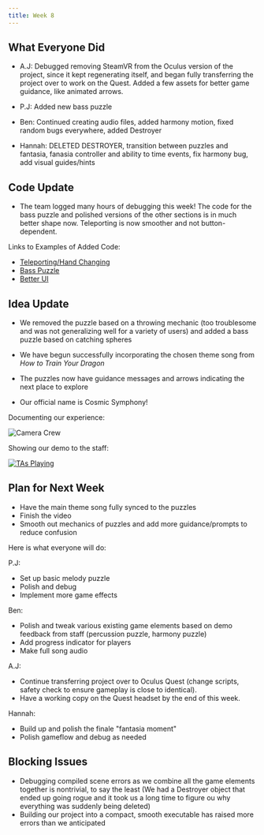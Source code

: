 ```yaml
---
title: Week 8
---
```


## What Everyone Did
* A.J: Debugged removing SteamVR from the Oculus version of the project, since it kept regenerating itself, and began fully transferring the project over to work on the Quest. Added a few assets for better game guidance, like animated arrows.

* P.J: Added new bass puzzle

* Ben:  Continued creating audio files, added harmony motion, fixed random bugs everywhere, added Destroyer

* Hannah: DELETED DESTROYER, transition between puzzles and fantasia, fanasia controller and ability to time events, fix
harmony bug, add visual guides/hints 


## Code Update
* The team logged many hours of debugging this week! The code for the bass puzzle and polished versions of the other sections is in much better shape now. Teleporting is now smoother and not button-dependent.

Links to Examples of Added Code:
* [Teleporting/Hand Changing](https://github.com/UWRealityLab/vrcapstone19sp-team7/tree/master/PhantasiaConductor/Assets/Scripts/Teleporting)
* [Bass Puzzle](https://github.com/UWRealityLab/vrcapstone19sp-team7/tree/master/PhantasiaConductor/Assets/Scripts/RadialPuzzle)
* [Better UI](https://github.com/UWRealityLab/vrcapstone19sp-team7/tree/master/PhantasiaConductor/Assets/Scripts/UI)


## Idea Update
* We removed the puzzle based on a throwing mechanic (too troublesome and was not generalizing well for a variety of users) and added a bass puzzle based on catching spheres

* We have begun successfully incorporating the chosen theme song from *How to Train Your Dragon*

* The puzzles now have guidance messages and arrows indicating the next place to explore

* Our official name is Cosmic Symphony!

Documenting our experience:

![Camera Crew](https://github.com/UWRealityLab/vrcapstone19sp-team7/blob/gh-pages/assets/IMG_3356.JPG)

Showing our demo to the staff:

[![TAs Playing](http://img.youtube.com/vi/U1TyBVXH3E8/0.jpg)](https://youtu.be/U1TyBVXH3E8)



## Plan for Next Week

* Have the main theme song fully synced to the puzzles 
* Finish the video 
* Smooth out mechanics of puzzles and add more guidance/prompts to reduce confusion

Here is what everyone will do:

P.J: 
* Set up basic melody puzzle
* Polish and debug
* Implement more game effects

Ben:
* Polish and tweak various existing game elements based on demo feedback from staff (percussion puzzle, harmony puzzle)
* Add progress indicator for players
* Make full song audio

A.J:
* Continue transferring project over to Oculus Quest (change scripts, safety check to ensure gameplay is close to identical).
* Have a working copy on the Quest headset by the end of this week.

Hannah:
* Build up and polish the finale "fantasia moment"
* Polish gameflow and debug as needed


## Blocking Issues
* Debugging compiled scene errors as we combine all the game elements together is nontrivial, to say the least (We had a Destroyer object that ended up going rogue and it took us a long time to figure ou why everything was suddenly being deleted)
* Building our project into a compact, smooth executable has raised more errors than we anticipated
